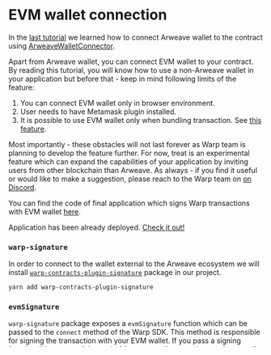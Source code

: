 # EVM wallet connection

In the [last tutorial](https://academy.warp.cc/tutorials/ardit/application/initialization#wallet-connection) we learned how to connect Arweave wallet to the contract using [ArweaveWalletConnector](https://github.com/jfbeats/ArweaveWalletConnector).

Apart from Arweave wallet, you can connect EVM wallet to your contract. By reading this tutorial, you will know how to use a non-Arweave wallet in your application but before that - keep in mind following limits of the feature:

1. You can connect EVM wallet only in browser environment.
2. User needs to have Metamask plugin installed.
3. It is possible to use EVM wallet only when bundling transaction. See [this feature](https://academy.warp.cc/features/bundled-interactions).

Most importantly - these obstacles will not last forever as Warp team is planning to develop the feature further. For now, treat is an experimental feature which can expand the capabilities of your application by inviting users from other blockchain than Arweave. As always - if you find it useful or would like to make a suggestion, please reach to the Warp team on [on Discord](https://discord.com/invite/PVxBZKFr46).

You can find the code of final application which signs Warp transactions with EVM wallet [here](https://github.com/warp-contracts/academy/tree/main/warp-academy-ardit/final/metamask-app).

Application has been already deployed. [Check it out!](link)

### `warp-signature`

In order to connect to the wallet external to the Arweave ecosystem we will install [`warp-contracts-plugin-signature`](https://www.npmjs.com/package/warp-contracts-plugin-signature) package in our project.

```sh
yarn add warp-contracts-plugin-signature
```

### `evmSignature`

`warp-signature` package exposes a `evmSignature` function which can be passed to the `connect` method of the Warp SDK. This method is responsible for signing the transaction with your EVM wallet. If you pass a signing function (it's our case!) instead of Arweave wallet, you also need to specify `signatureType`. Currently, it is possible to indicate `arweave` or `ethereum` signature type. So the final connection method should look like this:

```ts
import { evmSignature } from 'warp-contracts-plugin-signature';

await this.contract.connect({ signer: evmSignature, signatureType: 'ethereum' });
```

You can connect EVM wallet by creating a special `Connect` button and attaching proper event handler or directly in the `writeInteraction` method like this:

```ts
import { evmSignature } from 'warp-contracts-plugin-signature';

await this.contract.connect({ signer: evmSignature, signatureType: 'ethereum' }).writeInteraction({
  function: 'function',
});
```

Metamask plugin will then pop up and asks user to sign the transaction. If Metamask is not installed, `evmSignature` function will throw an error. However, if you want to attach `evmSignature` method to the `Connect` button - it is best to firstly check if Metamask is installed:

```sh
yarn add @metamask/onboarding
```

```ts
if (!MetaMaskOnboarding.isMetaMaskInstalled()) {
  ...
}
```

### evmSignatureVerification

All the evm-signed transactions can be verified during contract state evaluation in order to avoid potential malicious actors trying to manipulate the state. In order to verify all the contract interactions, you need to use a special plugin exposed by `warp-signature` library. The plugin will check each interaction and if the transaction fails the verification it is omitted while evaluating the state. `ethers` library is used to verify the interaction based on its signature.

This is how you use the plugin in your contract:

```ts
import { EvmSignatureVerificationWebPlugin } from 'warp-contracts-plugin-signature';

const warp = await WarpFactory.forMainnet().use(new EvmSignatureVerificationWebPlugin());
```

### Tags

A special tag is added to all bundled transactions which were signed using EVM wallet, this helps us identify all evm-signed transactions. Remember that you can mix transactions signed with EVM wallet or Arweave wallet and even make these wallets interact with each other (eg. transfer tokens between them).

```ts
{ 'Signature-Type': 'ethereum' }
```
